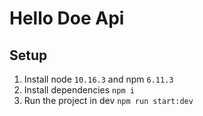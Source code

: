 # Hello Doe Api

## Setup

1. Install node `10.16.3` and npm `6.11.3`
1. Install dependencies `npm i`
1. Run the project in dev `npm run start:dev`
